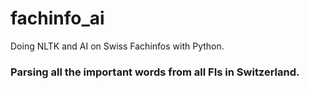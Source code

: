 # fachinfo_ai
Doing NLTK and AI on Swiss Fachinfos with Python.
### Parsing all the important words from all FIs in Switzerland.
